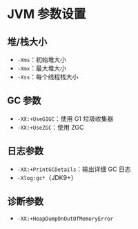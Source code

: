 # JVM 参数设置

## 堆/栈大小
- `-Xms`：初始堆大小
- `-Xmx`：最大堆大小
- `-Xss`：每个线程栈大小

## GC 参数
- `-XX:+UseG1GC`：使用 G1 垃圾收集器
- `-XX:+UseZGC`：使用 ZGC

## 日志参数
- `-XX:+PrintGCDetails`：输出详细 GC 日志
- `-Xlog:gc*`（JDK9+）

## 诊断参数
- `-XX:+HeapDumpOnOutOfMemoryError`
